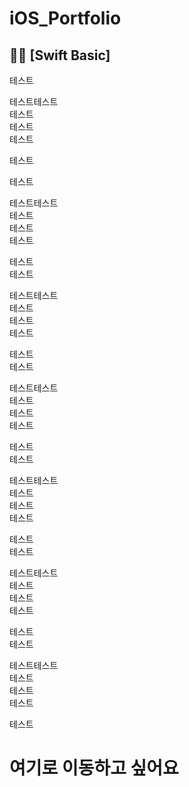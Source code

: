 # iOS_Portfolio

👶🏻 [Swift Basic]  
---


테스트

테스트테스트  
테스트  
테스트  
테스트  



테스트  

테스트

테스트테스트  
테스트  
테스트  
테스트  



테스트  
테스트

테스트테스트  
테스트  
테스트  
테스트  



테스트  
테스트

테스트테스트  
테스트  
테스트  
테스트  



테스트  
테스트

테스트테스트  
테스트  
테스트  
테스트  



테스트  
테스트

테스트테스트  
테스트  
테스트  
테스트  



테스트  
테스트

테스트테스트  
테스트  
테스트  
테스트  



테스트  
# 여기로 이동하고 싶어요

